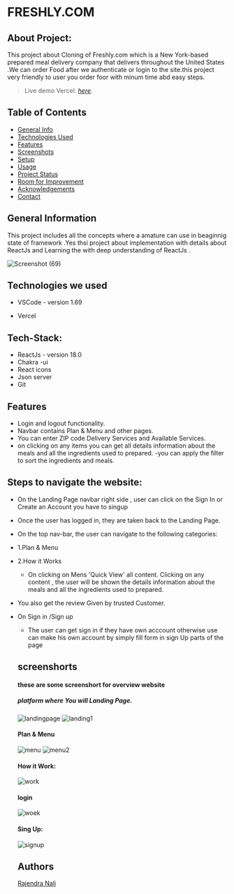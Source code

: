 # FRESHLY.COM
## About Project:
This project about Cloning of Freshly.com which is a New York-based prepared meal delivery company that delivers throughout the United States .We can order Food after we authenticate or login to the site.this project very friendly to user you order foor with minum time abd easy steps.

> Live demo Vercel: [_here_](https://freshly-pqh483k6c-rajendranali.vercel.app/). <!-- If you have the project hosted somewhere, include the link here. -->

## Table of Contents
* [General Info](#general-information)
* [Technologies Used](#technologies-used)
* [Features](#features)
* [Screenshots](#screenshots)
* [Setup](#setup)
* [Usage](#usage)
* [Project Status](#project-status)
* [Room for Improvement](#room-for-improvement)
* [Acknowledgements](#acknowledgements)
* [Contact](#contact)



## General Information
This project includes all the concepts where a amature can use in beaginnig state of framework .Yes thsi project about implementation with details about ReactJs and Learning the with deep understanding of ReactJs .
<!-- You don't have to answer all the questions - just the ones relevant to your project. -->



![Screenshot (69)](https://github.com/rajendranali/fleet-cap-5913/blob/main/freshly/public/Screenshot%20(139).png)

## Technologies we used
<!-- <hr> -->
 - VSCode - version 1.69

 - Vercel
## Tech-Stack:
 - ReactJs - version 18.0
 - Chakra -ui
 - React icons
 - Json server
 - Git
 




## Features 
<!-- --- -->
- Login and logout functionality.
- Navbar contains Plan & Menu  and other pages.
- You can enter ZIP code Delivery Services and Available Services.
- on clicking on any items you can get all details information about the meals and all the ingredients used to prepared.
-you can apply the filter to sort the ingredients and meals.

## Steps to navigate the website:
<!-- <hr> -->
- On the Landing Page navbar right side , user can click on the Sign In or Create an Account you have to singup 
- Once the user has logged in, they are taken back to the Landing Page.
- On the top nav-bar, the user can navigate to the following categories: 
- 1.Plan & Menu
- 2.How it Works
  - On clicking on Mens 'Quick View' all content. Clicking on any content , the user will be shown the details information about the meals and all the ingredients used to prepared.
-   You also get the review Given by trusted Customer.
- On Sign in /Sign up  
  - The user can get sign in if they have own acccount otherwise use can make his own account by simply fill form in sign Up parts of the page
  ## screenshorts
  #### these are some screenshort for overview website
  ##### platform where You will Landing Page.
  ![landingpage](https://github.com/rajendranali/fleet-cap-5913/blob/main/freshly/public/Screenshot%20(139).png)
  ![landing1](https://github.com/rajendranali/fleet-cap-5913/blob/main/freshly/public/Screenshot%20(141).png)
  #### Plan & Menu
  ![menu](https://github.com/rajendranali/fleet-cap-5913/blob/main/freshly/public/Screenshot%20(143).png)
  ![menu2](https://github.com/rajendranali/fleet-cap-5913/blob/main/freshly/public/Screenshot%20(140).png)
  
  #### How it Work:
  ![work](https://github.com/rajendranali/fleet-cap-5913/blob/main/freshly/public/Screenshot%20(145).png)
  #### login
  ![woek](https://github.com/rajendranali/fleet-cap-5913/blob/main/freshly/public/Screenshot%20(147).png)
  #### Sing Up:
  ![signup](https://github.com/rajendranali/fleet-cap-5913/blob/main/freshly/public/Screenshot%20(148).png)
  
 

   
   ## Authors
    [Rajendra Nali](https://github.com/rajendranali/)


